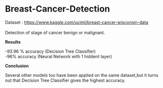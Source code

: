 # Breast-Cancer-Detection
Dataset : https://www.kaggle.com/uciml/breast-cancer-wisconsin-data<br/>
<br/>Detection of stage of cancer benign or malignant.<br/>

<b>Results</b>

  -93.96 % accuracy (Decision Tree Classifier) <br>
  -96% accuracy (Neural Network with 1 hiddent layer)<br>
  
  <b> Conclusion</b>
  
  Several other models too have been applied on the same dataset,but it turns out that Decision Tree Classifier gives the highest accuracy. 


